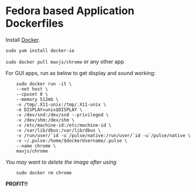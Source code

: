 Fedora based Application Dockerfiles
====================================
Install [Docker](https://www.docker.io/).

```sudo yum install docker-io```

```sudo docker pull mavjs/chrome``` or any other app

For GUI apps, run as below to get display and sound working:

```
    sudo docker run -it \
    --net host \
    --cpuset 0 \
    --memory 512mb \
    -v /tmp/.X11-unix:/tmp/.X11-unix \
    -e DISPLAY=unix$DISPLAY \
    -v /dev/snd:/dev/snd --privileged \
    -v /dev/shm:/dev/shm \
    -v /etc/machine-id:/etc/machine-id \
    -v /var/lib/dbus:/var/lib/dbus \
    -v /run/user/`id -u`/pulse/native:/run/user/`id -u`/pulse/native \
    -v ~/.pulse:/home/$dockerUsername/.pulse \
    --name chrome \
    mavjs/chrome
```
*You may want to delete the image after using*

```
    sudo docker rm chrome
```

**PROFIT!!**
